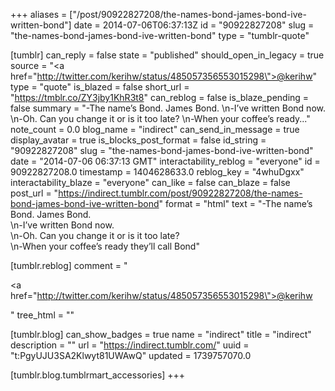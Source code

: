 +++
aliases = ["/post/90922827208/the-names-bond-james-bond-ive-written-bond"]
date = 2014-07-06T06:37:13Z
id = "90922827208"
slug = "the-names-bond-james-bond-ive-written-bond"
type = "tumblr-quote"

[tumblr]
can_reply = false
state = "published"
should_open_in_legacy = true
source = "<a href=\"http://twitter.com/kerihw/status/485057356553015298\">@kerihw</a>"
type = "quote"
is_blazed = false
short_url = "https://tmblr.co/ZY3jby1KhR3t8"
can_reblog = false
is_blaze_pending = false
summary = "-The name’s Bond. James Bond. \n-I’ve written Bond now. \n-Oh. Can you change it or is it too late? \n-When your coffee’s ready..."
note_count = 0.0
blog_name = "indirect"
can_send_in_message = true
display_avatar = true
is_blocks_post_format = false
id_string = "90922827208"
slug = "the-names-bond-james-bond-ive-written-bond"
date = "2014-07-06 06:37:13 GMT"
interactability_reblog = "everyone"
id = 90922827208.0
timestamp = 1404628633.0
reblog_key = "4whuDgxx"
interactability_blaze = "everyone"
can_like = false
can_blaze = false
post_url = "https://indirect.tumblr.com/post/90922827208/the-names-bond-james-bond-ive-written-bond"
format = "html"
text = "-The name&rsquo;s Bond. James Bond.<br/>\n-I&rsquo;ve written Bond now.<br/>\n-Oh. Can you change it or is it too late?<br/>\n-When your coffee&rsquo;s ready they&rsquo;ll call Bond"

[tumblr.reblog]
comment = "<p><a href=\"http://twitter.com/kerihw/status/485057356553015298\">@kerihw</a></p>"
tree_html = ""

[tumblr.blog]
can_show_badges = true
name = "indirect"
title = "indirect"
description = ""
url = "https://indirect.tumblr.com/"
uuid = "t:PgyUJU3SA2Klwyt81UWAwQ"
updated = 1739757070.0

[tumblr.blog.tumblrmart_accessories]
+++
